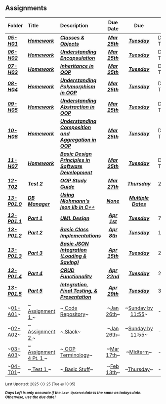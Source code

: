 ## Assignments

| Folder | Title | Description | Due Date | Due | Days Left<sup>*</sup> |
|:------|:------|:------|:-----:|:-----:|-----|
| ***<a href="https://github.com/rugbyprof/2143-Object-Oriented-Programming/tree/master/Assignments/05-H01">05-H01</a>*** | ***<a href="https://github.com/rugbyprof/2143-Object-Oriented-Programming/tree/master/Assignments/05-H01"> Homework </a>*** | ***<a href="https://github.com/rugbyprof/2143-Object-Oriented-Programming/tree/master/Assignments/05-H01"> Classes & Objects</a>*** | ***<a href="https://github.com/rugbyprof/2143-Object-Oriented-Programming/tree/master/Assignments/05-H01">Mar 25th</a>*** | ***<a href="https://github.com/rugbyprof/2143-Object-Oriented-Programming/tree/master/Assignments/05-H01">Tuesday</a>*** | DUE TODAY! |
| ***<a href="https://github.com/rugbyprof/2143-Object-Oriented-Programming/tree/master/Assignments/06-H02">06-H02</a>*** | ***<a href="https://github.com/rugbyprof/2143-Object-Oriented-Programming/tree/master/Assignments/06-H02"> Homework </a>*** | ***<a href="https://github.com/rugbyprof/2143-Object-Oriented-Programming/tree/master/Assignments/06-H02"> Understanding Encapsulation</a>*** | ***<a href="https://github.com/rugbyprof/2143-Object-Oriented-Programming/tree/master/Assignments/06-H02">Mar 25th</a>*** | ***<a href="https://github.com/rugbyprof/2143-Object-Oriented-Programming/tree/master/Assignments/06-H02">Tuesday</a>*** | DUE TODAY! |
| ***<a href="https://github.com/rugbyprof/2143-Object-Oriented-Programming/tree/master/Assignments/07-H03">07-H03</a>*** | ***<a href="https://github.com/rugbyprof/2143-Object-Oriented-Programming/tree/master/Assignments/07-H03"> Homework </a>*** | ***<a href="https://github.com/rugbyprof/2143-Object-Oriented-Programming/tree/master/Assignments/07-H03"> Inheritance in OOP</a>*** | ***<a href="https://github.com/rugbyprof/2143-Object-Oriented-Programming/tree/master/Assignments/07-H03">Mar 25th</a>*** | ***<a href="https://github.com/rugbyprof/2143-Object-Oriented-Programming/tree/master/Assignments/07-H03">Tuesday</a>*** | DUE TODAY! |
| ***<a href="https://github.com/rugbyprof/2143-Object-Oriented-Programming/tree/master/Assignments/08-H04">08-H04</a>*** | ***<a href="https://github.com/rugbyprof/2143-Object-Oriented-Programming/tree/master/Assignments/08-H04"> Homework </a>*** | ***<a href="https://github.com/rugbyprof/2143-Object-Oriented-Programming/tree/master/Assignments/08-H04"> Understanding Polymorphism in OOP</a>*** | ***<a href="https://github.com/rugbyprof/2143-Object-Oriented-Programming/tree/master/Assignments/08-H04">Mar 25th</a>*** | ***<a href="https://github.com/rugbyprof/2143-Object-Oriented-Programming/tree/master/Assignments/08-H04">Tuesday</a>*** | DUE TODAY! |
| ***<a href="https://github.com/rugbyprof/2143-Object-Oriented-Programming/tree/master/Assignments/09-H05">09-H05</a>*** | ***<a href="https://github.com/rugbyprof/2143-Object-Oriented-Programming/tree/master/Assignments/09-H05"> Homework </a>*** | ***<a href="https://github.com/rugbyprof/2143-Object-Oriented-Programming/tree/master/Assignments/09-H05"> Understanding Abstraction in OOP</a>*** | ***<a href="https://github.com/rugbyprof/2143-Object-Oriented-Programming/tree/master/Assignments/09-H05">Mar 25th</a>*** | ***<a href="https://github.com/rugbyprof/2143-Object-Oriented-Programming/tree/master/Assignments/09-H05">Tuesday</a>*** | DUE TODAY! |
| ***<a href="https://github.com/rugbyprof/2143-Object-Oriented-Programming/tree/master/Assignments/10-H06">10-H06</a>*** | ***<a href="https://github.com/rugbyprof/2143-Object-Oriented-Programming/tree/master/Assignments/10-H06"> Homework </a>*** | ***<a href="https://github.com/rugbyprof/2143-Object-Oriented-Programming/tree/master/Assignments/10-H06"> Understanding Composition and Aggregation in OOP</a>*** | ***<a href="https://github.com/rugbyprof/2143-Object-Oriented-Programming/tree/master/Assignments/10-H06">Mar 25th</a>*** | ***<a href="https://github.com/rugbyprof/2143-Object-Oriented-Programming/tree/master/Assignments/10-H06">Tuesday</a>*** | DUE TODAY! |
| ***<a href="https://github.com/rugbyprof/2143-Object-Oriented-Programming/tree/master/Assignments/11-H07">11-H07</a>*** | ***<a href="https://github.com/rugbyprof/2143-Object-Oriented-Programming/tree/master/Assignments/11-H07"> Homework </a>*** | ***<a href="https://github.com/rugbyprof/2143-Object-Oriented-Programming/tree/master/Assignments/11-H07"> Basic Design Principles in Software Development</a>*** | ***<a href="https://github.com/rugbyprof/2143-Object-Oriented-Programming/tree/master/Assignments/11-H07">Mar 25th</a>*** | ***<a href="https://github.com/rugbyprof/2143-Object-Oriented-Programming/tree/master/Assignments/11-H07">Tuesday</a>*** | DUE TODAY! |
| ***<a href="https://github.com/rugbyprof/2143-Object-Oriented-Programming/tree/master/Assignments/12-T02">12-T02</a>*** | ***<a href="https://github.com/rugbyprof/2143-Object-Oriented-Programming/tree/master/Assignments/12-T02"> Test 2 </a>*** | ***<a href="https://github.com/rugbyprof/2143-Object-Oriented-Programming/tree/master/Assignments/12-T02"> OOP Study Guide</a>*** | ***<a href="https://github.com/rugbyprof/2143-Object-Oriented-Programming/tree/master/Assignments/12-T02">Mar 27th</a>*** | ***<a href="https://github.com/rugbyprof/2143-Object-Oriented-Programming/tree/master/Assignments/12-T02">Thursday</a>*** | 2 |
| ***<a href="https://github.com/rugbyprof/2143-Object-Oriented-Programming/tree/master/Assignments/13-P01.0">13-P01.0</a>*** | ***<a href="https://github.com/rugbyprof/2143-Object-Oriented-Programming/tree/master/Assignments/13-P01.0"> DB Manager </a>*** | ***<a href="https://github.com/rugbyprof/2143-Object-Oriented-Programming/tree/master/Assignments/13-P01.0"> Using Nlohmann's json lib in C++</a>*** | ***<a href="https://github.com/rugbyprof/2143-Object-Oriented-Programming/tree/master/Assignments/13-P01.0">None</a>*** | ***<a href="https://github.com/rugbyprof/2143-Object-Oriented-Programming/tree/master/Assignments/13-P01.0"> Multiple Dates</a>*** |  |
| ***<a href="https://github.com/rugbyprof/2143-Object-Oriented-Programming/tree/master/Assignments/13-P01.1">13-P01.1</a>*** | ***<a href="https://github.com/rugbyprof/2143-Object-Oriented-Programming/tree/master/Assignments/13-P01.1"> Part 1 </a>*** | ***<a href="https://github.com/rugbyprof/2143-Object-Oriented-Programming/tree/master/Assignments/13-P01.1"> UML Design</a>*** | ***<a href="https://github.com/rugbyprof/2143-Object-Oriented-Programming/tree/master/Assignments/13-P01.1">Apr 1st</a>*** | ***<a href="https://github.com/rugbyprof/2143-Object-Oriented-Programming/tree/master/Assignments/13-P01.1">Tuesday</a>*** | 7 |
| ***<a href="https://github.com/rugbyprof/2143-Object-Oriented-Programming/tree/master/Assignments/13-P01.2">13-P01.2</a>*** | ***<a href="https://github.com/rugbyprof/2143-Object-Oriented-Programming/tree/master/Assignments/13-P01.2"> Part 2 </a>*** | ***<a href="https://github.com/rugbyprof/2143-Object-Oriented-Programming/tree/master/Assignments/13-P01.2"> Basic Class Implementations</a>*** | ***<a href="https://github.com/rugbyprof/2143-Object-Oriented-Programming/tree/master/Assignments/13-P01.2">Apr 8th</a>*** | ***<a href="https://github.com/rugbyprof/2143-Object-Oriented-Programming/tree/master/Assignments/13-P01.2">Tuesday</a>*** | 14 |
| ***<a href="https://github.com/rugbyprof/2143-Object-Oriented-Programming/tree/master/Assignments/13-P01.3">13-P01.3</a>*** | ***<a href="https://github.com/rugbyprof/2143-Object-Oriented-Programming/tree/master/Assignments/13-P01.3"> Part 3 </a>*** | ***<a href="https://github.com/rugbyprof/2143-Object-Oriented-Programming/tree/master/Assignments/13-P01.3"> Basic JSON Integration (Loading & Saving)</a>*** | ***<a href="https://github.com/rugbyprof/2143-Object-Oriented-Programming/tree/master/Assignments/13-P01.3">Apr 15th</a>*** | ***<a href="https://github.com/rugbyprof/2143-Object-Oriented-Programming/tree/master/Assignments/13-P01.3">Tuesday</a>*** | 21 |
| ***<a href="https://github.com/rugbyprof/2143-Object-Oriented-Programming/tree/master/Assignments/13-P01.4">13-P01.4</a>*** | ***<a href="https://github.com/rugbyprof/2143-Object-Oriented-Programming/tree/master/Assignments/13-P01.4"> Part 4 </a>*** | ***<a href="https://github.com/rugbyprof/2143-Object-Oriented-Programming/tree/master/Assignments/13-P01.4"> CRUD Functionality</a>*** | ***<a href="https://github.com/rugbyprof/2143-Object-Oriented-Programming/tree/master/Assignments/13-P01.4">Apr 22nd</a>*** | ***<a href="https://github.com/rugbyprof/2143-Object-Oriented-Programming/tree/master/Assignments/13-P01.4">Tuesday</a>*** | 28 |
| ***<a href="https://github.com/rugbyprof/2143-Object-Oriented-Programming/tree/master/Assignments/13-P01.5">13-P01.5</a>*** | ***<a href="https://github.com/rugbyprof/2143-Object-Oriented-Programming/tree/master/Assignments/13-P01.5"> Part 5 </a>*** | ***<a href="https://github.com/rugbyprof/2143-Object-Oriented-Programming/tree/master/Assignments/13-P01.5"> Integration, Final Testing, & Presentation</a>*** | ***<a href="https://github.com/rugbyprof/2143-Object-Oriented-Programming/tree/master/Assignments/13-P01.5">Apr 29th</a>*** | ***<a href="https://github.com/rugbyprof/2143-Object-Oriented-Programming/tree/master/Assignments/13-P01.5">Tuesday</a>*** | 35 |
| ~<a href="https://github.com/rugbyprof/2143-Object-Oriented-Programming/tree/master/Assignments/01-A01">01-A01</a>~ | ~<a href="https://github.com/rugbyprof/2143-Object-Oriented-Programming/tree/master/Assignments/01-A01"> Assignment 1 </a>~ | ~<a href="https://github.com/rugbyprof/2143-Object-Oriented-Programming/tree/master/Assignments/01-A01"> Code Repository</a>~ | ~<a href="https://github.com/rugbyprof/2143-Object-Oriented-Programming/tree/master/Assignments/01-A01">Jan 26th</a>~ | ~<a href="https://github.com/rugbyprof/2143-Object-Oriented-Programming/tree/master/Assignments/01-A01">Sunday by 11:55</a>~ | ---- |
| ~<a href="https://github.com/rugbyprof/2143-Object-Oriented-Programming/tree/master/Assignments/02-A02">02-A02</a>~ | ~<a href="https://github.com/rugbyprof/2143-Object-Oriented-Programming/tree/master/Assignments/02-A02"> Assignment 2 </a>~ | ~<a href="https://github.com/rugbyprof/2143-Object-Oriented-Programming/tree/master/Assignments/02-A02"> Slack</a>~ | ~<a href="https://github.com/rugbyprof/2143-Object-Oriented-Programming/tree/master/Assignments/02-A02">Jan 26th</a>~ | ~<a href="https://github.com/rugbyprof/2143-Object-Oriented-Programming/tree/master/Assignments/02-A02">Sunday by 11:55</a>~ | ---- |
| ~<a href="https://github.com/rugbyprof/2143-Object-Oriented-Programming/tree/master/Assignments/03-A03">03-A03</a>~ | ~<a href="https://github.com/rugbyprof/2143-Object-Oriented-Programming/tree/master/Assignments/03-A03"> Assignment 4 Pt. 1 </a>~ | ~<a href="https://github.com/rugbyprof/2143-Object-Oriented-Programming/tree/master/Assignments/03-A03"> OOP Terminology</a>~ | ~<a href="https://github.com/rugbyprof/2143-Object-Oriented-Programming/tree/master/Assignments/03-A03">Mar 17th</a>~ | ~<a href="https://github.com/rugbyprof/2143-Object-Oriented-Programming/tree/master/Assignments/03-A03">Midterm</a>~ | ---- |
| ~<a href="https://github.com/rugbyprof/2143-Object-Oriented-Programming/tree/master/Assignments/04-T01">04-T01</a>~ | ~<a href="https://github.com/rugbyprof/2143-Object-Oriented-Programming/tree/master/Assignments/04-T01"> Test 1 </a>~ | ~<a href="https://github.com/rugbyprof/2143-Object-Oriented-Programming/tree/master/Assignments/04-T01"> Basic Stuff</a>~ | ~<a href="https://github.com/rugbyprof/2143-Object-Oriented-Programming/tree/master/Assignments/04-T01">Feb 13th</a>~ | ~<a href="https://github.com/rugbyprof/2143-Object-Oriented-Programming/tree/master/Assignments/04-T01">Thursday</a>~ | ---- |

<sup>Last Updated: 2025-03-25 (Tue @ 10:35)</sup> 

<sup>***Days Left is only accurate if the `Last Updated` date is the same as todays date. Otherwise, use the due date!***</sup> 